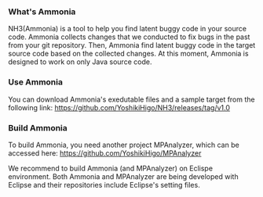 ### What's Ammonia

NH3(Ammonia) is a tool to help you find latent buggy code in your source code.
Ammonia collects changes that we conducted to fix bugs in the past from your git repository.
Then, Ammonia find latent buggy code in the target source code based on the collected changes.
At this moment, Ammonia is designed to work on only Java source code.


### Use Ammonia

You can download Ammonia's exedutable files and a sample target from the following link:
https://github.com/YoshikiHigo/NH3/releases/tag/v1.0


### Build Ammonia

To build Ammonia, you need another project MPAnalyzer, which can be accessed here:
https://github.com/YoshikiHigo/MPAnalyzer

We recommend to build Ammonia (and MPAnalyzer) on Eclispe environment.
Both Ammonia and MPAnalyzer are being developed with Eclipse and their repositories include Eclipse's setting files.


